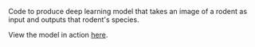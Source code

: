 Code to produce deep learning model that takes an image of a rodent as input and outputs that rodent's species.

View the model in action [here](https://huggingface.co/spaces/mouse-man/rodent-classifier).
